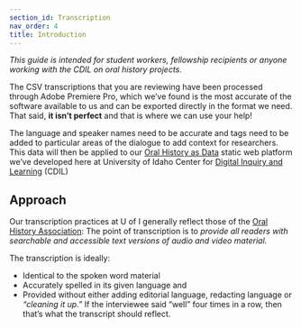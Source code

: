 ```yaml
---
section_id: Transcription
nav_order: 4
title: Introduction
---
```


*This guide is intended for student workers, fellowship recipients or anyone working with the CDIL on oral history projects.*

The CSV transcriptions that you are reviewing have been processed through Adobe Premiere Pro, which we’ve found is the most accurate of the software available to us and can be exported directly in the format we need. That said, **it isn’t perfect** and that is where we can use your help!

The language and speaker names need to be accurate and tags need to be added to particular areas of the dialogue to add context for researchers. This data will then be applied to our [Oral History as Data](https://learn-static.github.io/oral-history-as-data/) static web platform we’ve developed here at University of Idaho Center for [Digital Inquiry and Learning](https://cdil.lib.uidaho.edu/) (CDIL)


## Approach

Our transcription practices at U of I generally reflect those of the [Oral History Association](https://oralhistory.org/archives-principles-and-best-practices-complete-manual/#:~:text=All%20transcripts%20should%20be%20reviewed,the%20resulting%20transcript%20for%20users.): The point of transcription is to *provide all readers with searchable and accessible text versions of audio and video material.* 

The transcription is ideally: 
- Identical to the spoken word material
- Accurately spelled in its given language and 
- Provided without either adding editorial language, redacting language or *“cleaning it up.”* If the interviewee said “well” four times in a row, then that’s what the transcript should reflect. 
